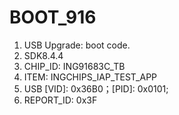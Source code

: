 # BOOT_916

1. USB Upgrade: boot code.
2. SDK8.4.4
3. CHIP_ID: ING91683C_TB
4. ITEM:  INGCHIPS_IAP_TEST_APP
5. USB   [VID]: 0x36B0；[PID]: 0x0101;
6. REPORT_ID: 0x3F

